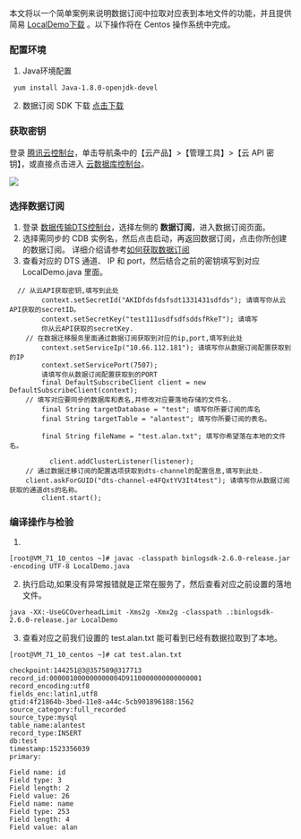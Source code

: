 本文将以一个简单案例来说明数据订阅中拉取对应表到本地文件的功能，并且提供简易 [LocalDemo下载](https://main.qcloudimg.com/raw/f145138da95d16063a3219f030f24625/LocalDemo.zip) 。以下操作将在 Centos 操作系统中完成。
### 配置环境
1. Java环境配置
```
 yum install Java-1.8.0-openjdk-devel 
```

2. 数据订阅 SDK 下载
[点击下载](https://mc.qcloudimg.com/static/archive/2a5032c6100b9cb3316f978bb32519e5/binlogsdk-2.6.0-release.jar.zip) 

### 获取密钥
登录 [腾讯云控制台](https://console.cloud.tencent.com/)，单击导航条中的【云产品】>【管理工具】>【云 API 密钥】，或直接点击进入 [云数据库控制台](https://console.cloud.tencent.com/cam/capi)。

![](https://main.qcloudimg.com/raw/c6fa15fc47536b875448f911b00ed290.png)

### 选择数据订阅
1. 登录 [数据传输DTS控制台](https://console.cloud.tencent.com/dtsnew/migrate/page)，选择左侧的 **数据订阅**，进入数据订阅页面。
2. 选择需同步的 CDB 实例名，然后点击启动，再返回数据订阅，点击你所创建的数据订阅。 详细介绍请参考[如何获取数据订阅](https://cloud.tencent.com/document/product/571/13707)
3. 查看对应的 DTS 通道、 IP 和 port，然后结合之前的密钥填写到对应 LocalDemo.java 里面。
```
  // 从云API获取密钥,填写到此处
        context.setSecretId("AKIDfdsfdsfsdt1331431sdfds"); 请填写你从云API获取的secretID。
        context.setSecretKey("test111usdfsdfsddsfRkeT"); 请填写
        你从云API获取的secretKey.
	// 在数据迁移服务里面通过数据订阅获取到对应的ip,port,填写到此处
        context.setServiceIp("10.66.112.181"); 请填写你从数据订阅配置获取到的IP
        context.setServicePort(7507);
        请填写你从数据订阅配置获取到的PORT
        final DefaultSubscribeClient client = new DefaultSubscribeClient(context);
	// 填写对应要同步的数据库和表名,并修改对应要落地存储的文件名.
        final String targetDatabase = "test"; 填写你所要订阅的库名
        final String targetTable = "alantest"; 填写你所要订阅的表名。

        final String fileName = "test.alan.txt"; 填写你希望落在本地的文件名。
        
          client.addClusterListener(listener);
	// 通过数据迁移订阅的配置选项获取到dts-channel的配置信息,填写到此处.
	client.askForGUID("dts-channel-e4FQxtYV3It4test"); 请填写你从数据订阅获取的通道dts的名称。
        client.start();
```


### 编译操作与检验
1. 
```
[root@VM_71_10_centos ~]# javac -classpath binlogsdk-2.6.0-release.jar -encoding UTF-8 LocalDemo.java
```

2. 执行启动,如果没有异常报错就是正常在服务了，然后查看对应之前设置的落地文件。
```
java -XX:-UseGCOverheadLimit -Xms2g -Xmx2g -classpath .:binlogsdk-2.6.0-release.jar LocalDemo
```
3. 查看对应之前我们设置的 test.alan.txt 能可看到已经有数据拉取到了本地。

```
[root@VM_71_10_centos ~]# cat test.alan.txt  

checkpoint:144251@3@357589@317713
record_id:000001000000000004D9110000000000000001
record_encoding:utf8
fields_enc:latin1,utf8
gtid:4f21864b-3bed-11e8-a44c-5cb901896188:1562
source_category:full_recorded
source_type:mysql
table_name:alantest
record_type:INSERT
db:test
timestamp:1523356039
primary:

Field name: id
Field type: 3
Field length: 2
Field value: 26
Field name: name
Field type: 253
Field length: 4
Field value: alan

```

